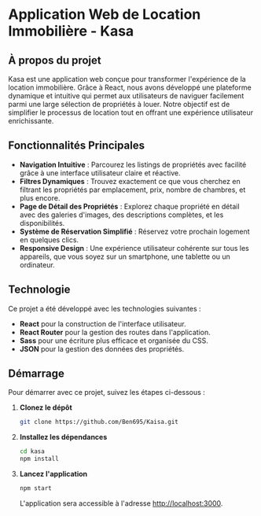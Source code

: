 # Application Web de Location Immobilière - Kasa

## À propos du projet

Kasa est une application web conçue pour transformer l'expérience de la location immobilière. Grâce à React, nous avons développé une plateforme dynamique et intuitive qui permet aux utilisateurs de naviguer facilement parmi une large sélection de propriétés à louer. Notre objectif est de simplifier le processus de location tout en offrant une expérience utilisateur enrichissante.

## Fonctionnalités Principales

- **Navigation Intuitive** : Parcourez les listings de propriétés avec facilité grâce à une interface utilisateur claire et réactive.
- **Filtres Dynamiques** : Trouvez exactement ce que vous cherchez en filtrant les propriétés par emplacement, prix, nombre de chambres, et plus encore.
- **Page de Détail des Propriétés** : Explorez chaque propriété en détail avec des galeries d'images, des descriptions complètes, et les disponibilités.
- **Système de Réservation Simplifié** : Réservez votre prochain logement en quelques clics.
- **Responsive Design** : Une expérience utilisateur cohérente sur tous les appareils, que vous soyez sur un smartphone, une tablette ou un ordinateur.

## Technologie

Ce projet a été développé avec les technologies suivantes :

- **React** pour la construction de l'interface utilisateur.
- **React Router** pour la gestion des routes dans l'application.
- **Sass** pour une écriture plus efficace et organisée du CSS.
- **JSON** pour la gestion des données des propriétés.

## Démarrage

Pour démarrer avec ce projet, suivez les étapes ci-dessous :

1. **Clonez le dépôt**

    ```bash
    git clone https://github.com/Ben695/Kaisa.git
    ```

2. **Installez les dépendances**

    ```bash
    cd kasa
    npm install
    ```

3. **Lancez l'application**

    ```bash
    npm start
    ```

    L'application sera accessible à l'adresse [http://localhost:3000](http://localhost:3000).

